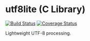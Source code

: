 utf8lite (C Library)
====================

[![Build Status](https://api.travis-ci.org/patperry/utf8lite.svg?branch=master)](https://travis-ci.org/patperry/utf8lite)
[![Coverage Status](https://codecov.io/github/patperry/utf8lite/coverage.svg?branch=master)](https://codecov.io/github/patperry/utf8lite?branch=master)

Lightweight UTF-8 processing.
